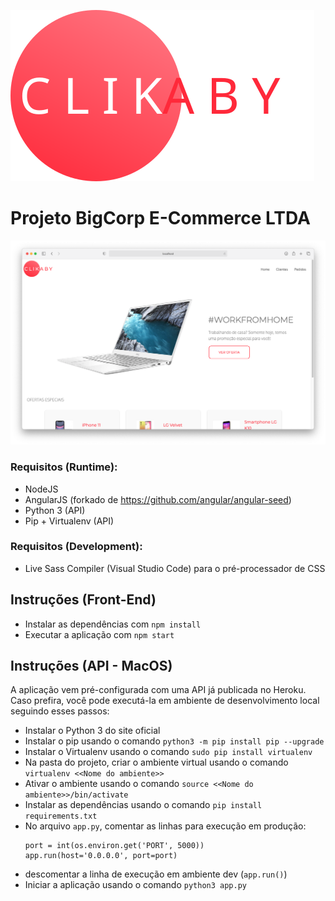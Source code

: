 ![alt text](readme-assets/clickaby-logo.svg "BigCorp Clickaby - Logo")

# Projeto BigCorp E-Commerce LTDA

![alt text](readme-assets/screenshot.png "BigCorp Clickaby - Screenshot")

### Requisitos (Runtime):

- NodeJS
- AngularJS (forkado de https://github.com/angular/angular-seed)
- Python 3 (API)
- Pip + Virtualenv (API)


### Requisitos (Development):

- Live Sass Compiler (Visual Studio Code) para o pré-processador de CSS

## Instruções (Front-End)

- Instalar as dependências com `npm install`
- Executar a aplicação com `npm start`

## Instruções (API - MacOS)

A aplicação vem pré-configurada com uma API já publicada no Heroku. Caso prefira, você pode executá-la em ambiente de desenvolvimento local seguindo esses passos:

- Instalar o Python 3 do site oficial
- Instalar o pip usando o comando `python3 -m pip install pip --upgrade`
- Instalar o Virtualenv usando o comando `sudo pip install virtualenv`
- Na pasta do projeto, criar o ambiente virtual usando o comando `virtualenv <<Nome do ambiente>>`
- Ativar o ambiente usando o comando `source <<Nome do ambiente>>/bin/activate`
- Instalar as dependências usando o comando `pip install requirements.txt`
- No arquivo `app.py`, comentar as linhas para execução em produção:
    ```
    port = int(os.environ.get('PORT', 5000))
    app.run(host='0.0.0.0', port=port)
    ```
- descomentar a linha de execução em ambiente dev (`app.run()`)
- Iniciar a aplicação usando o comando `python3 app.py` 